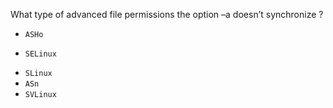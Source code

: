 What type of advanced file permissions the option –a doesn’t synchronize ?

* `ASHo`
+ `SELinux`
* `SLinux`
* `ASn`
* `SVLinux`
